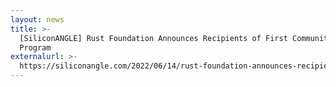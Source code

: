 ```yaml
---
layout: news
title: >-
  [SiliconANGLE] Rust Foundation Announces Recipients of First Community Grants
  Program
externalurl: >-
  https://siliconangle.com/2022/06/14/rust-foundation-announces-recipients-first-community-grants-program/
---
```

